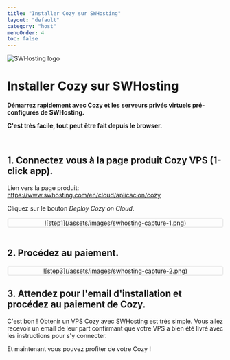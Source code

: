 ```yaml
---
title: "Installer Cozy sur SWHosting"
layout: "default"
category: "host"
menuOrder: 4
toc: false
---
```



<div class="install-inner-logo">
<img alt="SWHosting logo" src="/assets/images/host/swhosting-logo.svg">
</div>

# Installer Cozy sur SWHosting

**Démarrez rapidement avec Cozy et les serveurs privés virtuels pré-configurés
de SWHosting.**

**C'est très facile, tout peut être fait depuis le browser.**

<br>

## 1. Connectez vous à la page produit Cozy VPS (1-click app).

Lien vers la page produit: https://www.swhosting.com/en/cloud/aplicacion/cozy

Cliquez sur le bouton *Deploy Cozy on Cloud*.

<div style="border: 3px solid #eee; text-align: center; border-radius: 5px">
![step1](/assets/images/swhosting-capture-1.png)
</div>


<br>

## 2. Procédez au paiement.

<div style="border: 3px solid #eee; text-align: center; border-radius: 5px">
![step3](/assets/images/swhosting-capture-2.png)
</div>

## 3. Attendez pour l'email d'installation et procédez au paiement de Cozy.

C'est bon ! Obtenir un VPS Cozy avec SWHosting est très simple.
Vous allez recevoir un email de leur part confirmant que votre VPS a bien été
livré avec les instructions pour s'y connecter.

Et maintenant vous pouvez profiter de votre Cozy !

